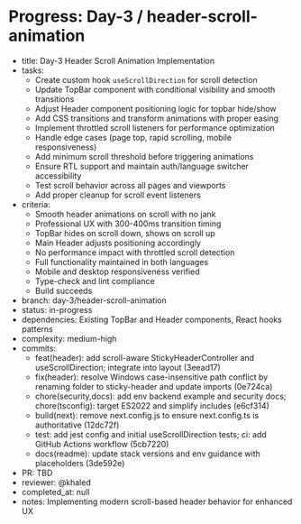 # Progress: Day-3 / header-scroll-animation

- title: Day-3 Header Scroll Animation Implementation
- tasks:
  - Create custom hook `useScrollDirection` for scroll detection
  - Update TopBar component with conditional visibility and smooth transitions
  - Adjust Header component positioning logic for topbar hide/show
  - Add CSS transitions and transform animations with proper easing
  - Implement throttled scroll listeners for performance optimization
  - Handle edge cases (page top, rapid scrolling, mobile responsiveness)
  - Add minimum scroll threshold before triggering animations
  - Ensure RTL support and maintain auth/language switcher accessibility
  - Test scroll behavior across all pages and viewports
  - Add proper cleanup for scroll event listeners
- criteria:
  - Smooth header animations on scroll with no jank
  - Professional UX with 300-400ms transition timing
  - TopBar hides on scroll down, shows on scroll up
  - Main Header adjusts positioning accordingly
  - No performance impact with throttled scroll detection
  - Full functionality maintained in both languages
  - Mobile and desktop responsiveness verified
  - Type-check and lint compliance
  - Build succeeds
- branch: day-3/header-scroll-animation  
- status: in-progress
- dependencies: Existing TopBar and Header components, React hooks patterns
- complexity: medium-high
- commits:
  - feat(header): add scroll-aware StickyHeaderController and useScrollDirection; integrate into layout (3eead17)
  - fix(header): resolve Windows case-insensitive path conflict by renaming folder to sticky-header and update imports (0e724ca)
  - chore(security,docs): add env backend example and security docs; chore(tsconfig): target ES2022 and simplify includes (e6cf314)
  - build(next): remove next.config.js to ensure next.config.ts is authoritative (12dc72f)
  - test: add jest config and initial useScrollDirection tests; ci: add GitHub Actions workflow (5cb7220)
  - docs(readme): update stack versions and env guidance with placeholders (3de592e)
- PR: TBD
- reviewer: @khaled
- completed_at: null
- notes: Implementing modern scroll-based header behavior for enhanced UX